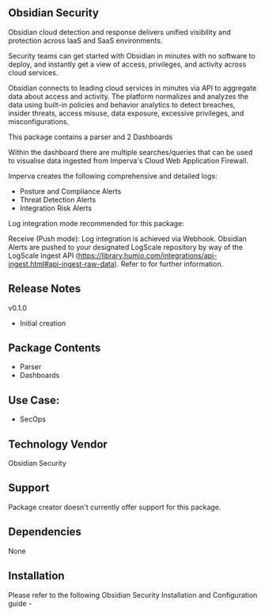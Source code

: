 ## Obsidian Security

Obsidian cloud detection and response delivers unified visibility and protection across IaaS and SaaS environments. 

Security teams can get started with Obsidian in minutes with no software to deploy, and instantly get a view of access, privileges, and activity across cloud services. 

Obsidian connects to leading cloud services in minutes via API to aggregate data about access and activity. The platform normalizes and analyzes the data using built-in policies and behavior analytics to detect breaches, insider threats, access misuse, data exposure, excessive privileges, and misconfigurations.

This package contains a parser and 2 Dashboards 

Within the dashboard there are multiple searches/queries that can be used to visualise data ingested from Imperva's Cloud Web Application Firewall.

Imperva creates the following comprehensive and detailed logs:
- Posture and Compliance Alerts
- Threat Detection Alerts
- Integration Risk Alerts

Log integration mode recommended for this package:

Receive (Push mode): 
Log integration is achieved via Webhook. Obsidian Alerts are pushed to your designated LogScale repository by way of the LogScale Ingest API (https://library.humio.com/integrations/api-ingest.html#api-ingest-raw-data).
Refer to <TBD> for further information.

## Release Notes

v0.1.0 
- Initial creation

## Package Contents

- Parser
- Dashboards

## Use Case:

- SecOps

## Technology Vendor

Obsidian Security

## Support

Package creator doesn't currently offer support for this package.

## Dependencies

None

## Installation

Please refer to the following Obsidian Security Installation and Configuration guide - <TDB>

